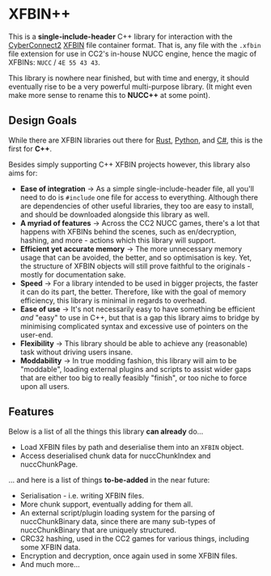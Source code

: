 # XFBIN++
This is a **single-include-header** C++ library for interaction with the [CyberConnect2](https://jojomodding.miraheze.org/wiki/CyberConnect2) [XFBIN](https://jojomodding.miraheze.org/wiki/XFBIN) file container format. That is, any file with the `.xfbin` file extension for use in CC2's in-house NUCC engine, hence the magic of XFBINs: `NUCC` / `4E 55 43 43`.

This library is nowhere near finished, but with time and energy, it should eventually rise to be a very powerful multi-purpose library. (It might even make more sense to rename this to **NUCC++** at some point).

## Design Goals
While there are XFBIN libraries out there for [Rust](https://github.com/SutandoTsukai181/xfbin-lib-rs), [Python](https://github.com/SutandoTsukai181/xfbin_lib), and [C#](https://github.com/TheLeonX/XFBIN_LIB), this is the first for **C++**.

Besides simply supporting C++ XFBIN projects however, this library also aims for:
- **Ease of integration** → As a simple single-include-header file, all you'll need to do is `#include` one file for access to everything. Although there are dependencies of other useful libraries, they too are easy to install, and should be downloaded alongside this library as well.
- **A myriad of features** → Across the CC2 NUCC games, there's a lot that happens with XFBINs behind the scenes, such as en/decryption, hashing, and more - actions which this library will support.
- **Efficient yet accurate memory** → The more unnecessary memory usage that can be avoided, the better, and so optimisation is key. Yet, the structure of XFBIN objects will still prove faithful to the originals - mostly for documentation sake.
- **Speed** → For a library intended to be used in bigger projects, the faster it can do its part, the better. Therefore, like with the goal of memory efficiency, this library is minimal in regards to overhead.
- **Ease of use** → It's not necessarily easy to have something be efficient *and* "easy" to use in C++, but that is a gap this library aims to bridge by minimising complicated syntax and excessive use of pointers on the user-end.
- **Flexibility** → This library should be able to achieve any (reasonable) task without driving users insane.
- **Moddability** → In true modding fashion, this library will aim to be "moddable", loading external plugins and scripts to assist wider gaps that are either too big to really feasibly "finish", or too niche to force upon all users.

## Features
Below is a list of all the things this library **can already** do...
- Load XFBIN files by path and deserialise them into an `XFBIN` object.
- Access deserialised chunk data for nuccChunkIndex and nuccChunkPage.

... and here is a list of things **to-be-added** in the near future:
- Serialisation - i.e. writing XFBIN files.
- More chunk support, eventually adding for them all.
- An external script/plugin loading system for the parsing of nuccChunkBinary data, since there are many sub-types of nuccChunkBinary that are uniquely structured.
- CRC32 hashing, used in the CC2 games for various things, including some XFBIN data.
- Encryption and decryption, once again used in some XFBIN files.
- And much more...

